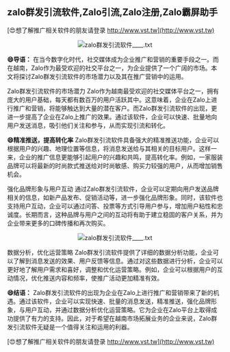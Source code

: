 ## **zalo群发引流软件,Zalo引流,Zalo注册,Zalo霸屏助手**

[😍想了解推广相关软件的朋友请登录 http://www.vst.tw](http://www.vst.tw)

 <center><img src="https://vst.tw/MP4/tuiguang/png/7.png" alt="zalo群发引流软件____.txt"></center>

**😄导语：**
在当今数字化时代，社交媒体成为企业推广和营销的重要手段之一。而在越南，Zalo作为最受欢迎的社交平台之一，为企业提供了一个广阔的市场。本文将探讨Zalo群发引流软件的市场潜力以及其在推广营销中的运用。

Zalo群发引流软件的市场潜力
Zalo作为越南最受欢迎的社交媒体平台之一，拥有庞大的用户基础，每天都有数百万的用户活跃其中。这意味着，企业在Zalo上进行推广和营销，将能够触达到大量的潜在客户。而Zalo群发引流软件的出现，更进一步提高了企业在Zalo上推广的效果。通过该软件，企业可以快速、批量地向用户发送消息，吸引他们关注和参与，从而实现引流和转化。

**😄精准推送，提高转化率**
Zalo群发引流软件具备强大的精准推送功能，企业可以根据用户的兴趣、地理位置等信息，将消息发送给与其相关的目标用户。这样一来，企业的推广信息更能够引起用户的兴趣和共鸣，提高转化率。例如，一家服装品牌可以将最新的时尚款式推送给对时尚敏感、购买力较强的用户，从而增加销售机会。

强化品牌形象与用户互动
通过Zalo群发引流软件，企业可以定期向用户发送品牌相关的信息，如新产品发布、促销活动等，进一步强化品牌形象。同时，该软件也支持用户互动，企业可以通过问答、投票等方式引导用户参与，增加用户粘性和忠诚度。长期而言，这种品牌与用户之间的互动将有助于建立稳固的客户关系，并为企业带来更多的口碑传播和再次购买。

 <center><img src="https://vst.tw/MP4/tuiguang/png/6.png" alt="zalo群发引流软件____.txt"></center>

数据分析，优化运营策略
Zalo群发引流软件提供了详细的数据分析功能，企业可以了解到消息发送的效果、用户反馈等信息。通过对这些数据进行分析，企业可以更好地了解用户需求和喜好，调整和优化运营策略。例如，企业可以根据用户的互动情况，优化推送内容和频率，使推广活动更加精准有效。

**😄结语：**
Zalo群发引流软件的出现为企业在Zalo上进行推广和营销带来了新的机遇。通过该软件，企业可以实现快速、批量的消息发送，精准推送，强化品牌形象，与用户互动，并通过数据分析优化运营策略。它为企业在Zalo平台上取得成功提供了有力的支持。因此，对于希望在越南市场拓展业务的企业来说，Zalo群发引流软件无疑是一个值得关注和运用的利器。

[😍想了解推广相关软件的朋友请登录 http://www.vst.tw](http://www.vst.tw)



